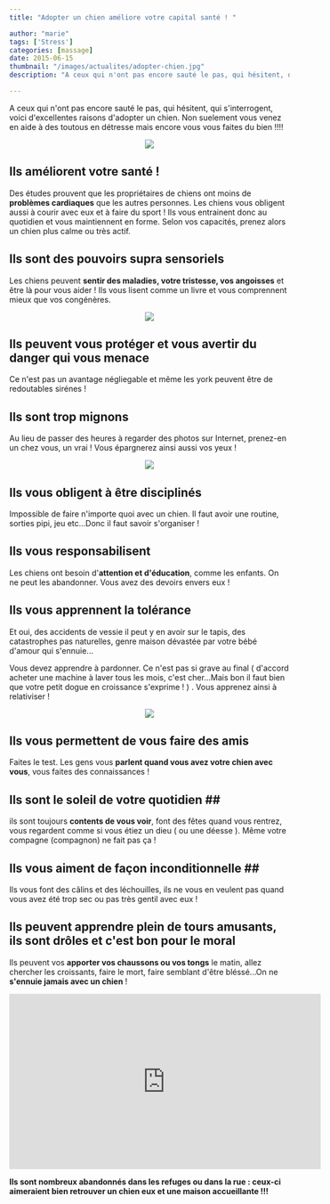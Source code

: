 ```yaml
---
title: "Adopter un chien améliore votre capital santé ! "

author: "marie"
tags: ['Stress']
categories: [massage]
date: 2015-06-15
thumbnail: "/images/actualites/adopter-chien.jpg"
description: "A ceux qui n'ont pas encore sauté le pas, qui hésitent, qui s'interrogent, voici d'excellentes raisons d'adopter un chien.  "

---
```


A ceux qui n'ont pas encore sauté le pas, qui hésitent, qui s'interrogent, voici d'excellentes raisons d'adopter un chien. Non suelement vous venez en aide à des toutous en détresse mais encore vous vous faites du bien !!!!




<p align="center"><img src= "/images/actualites/adopter-chien.jpg"></p>



## Ils améliorent votre santé ! ##
Des études prouvent que les propriétaires de chiens ont moins de <b>problèmes cardiaques</b> que les autres personnes. Les chiens vous obligent aussi à courir avec eux et à faire du sport ! Ils vous entrainent donc au quotidien et vous maintiennent en forme. Selon vos capacités, prenez alors un chien plus calme ou très actif.

## Ils sont des pouvoirs supra sensoriels ##
Les chiens  peuvent <b>sentir des maladies, votre tristesse, vos angoisses</b> et être là pour vous aider ! Ils vous lisent comme un livre et vous comprennent mieux que vos congénères.
<p align= "center"><img src= "/images/actualites/trustingdogl.jpg"</p>

## Ils peuvent vous protéger et vous avertir du danger qui vous menace ##
Ce n'est pas un avantage négliegable et même les york peuvent être de redoutables sirénes !

## Ils sont trop  mignons ##
Au lieu de passer des heures à regarder des photos sur Internet, prenez-en un chez vous, un vrai ! Vous épargnerez ainsi aussi vos yeux !
<p align= "center"><img src= "/images/actualites/refuge-chien.jpg"</p>

## Ils vous obligent à être disciplinés ##
 Impossible de faire n'importe quoi avec un chien. Il faut avoir une routine, sorties pipi, jeu etc...Donc il faut savoir s'organiser !

 ## Ils vous responsabilisent ##
 Les chiens ont besoin d'<b>attention et d'éducation</b>, comme les enfants. On ne peut les abandonner. Vous avez des devoirs envers eux !

## Ils vous apprennent la tolérance ##
Et oui, des accidents de vessie il peut y en avoir sur le tapis, des catastrophes pas naturelles, genre maison dévastée par votre bébé d'amour qui s'ennuie...

Vous devez apprendre à pardonner. Ce n'est pas si grave au final ( d'accord acheter une machine à laver tous les mois, c'est cher...Mais bon il faut bien que votre petit dogue en croissance s'exprime ! ) . Vous apprenez ainsi à relativiser !
<p align= "center"><img src= "/images/actualites/catal.jpg"</p>

## Ils vous permettent de vous faire des amis ##
Faites le test. Les gens vous <b>parlent quand vous avez votre chien avec vous</b>, vous faites des connaissances !

## Ils sont le soleil de votre quotidien ##
ils sont toujours <b>contents de vous voir</b>, font des fêtes quand vous rentrez, vous regardent comme si vous étiez un dieu ( ou une déesse ). Même votre compagne (compagnon) ne fait pas ça !

## Ils vous aiment de façon inconditionnelle ##
Ils vous font des câlins et des léchouilles, ils ne vous en veulent pas quand vous avez été trop sec ou pas très gentil avec eux !

## Ils peuvent apprendre plein de tours amusants, ils sont drôles et c'est bon pour le moral ##
Ils peuvent vos <b>apporter vos chaussons ou vos tongs</b> le matin, allez chercher les croissants, faire le mort, faire semblant d'être bléssé...On ne <b>s'ennuie jamais avec un chien</b> !
<p align= "center"><iframe width="560" height="315" src="https://www.youtube.com/embed/grVya90TkB4" frameborder="0" allowfullscreen></iframe></p>

<b>Ils sont nombreux abandonnés dans les refuges ou dans la rue : ceux-ci aimeraient bien retrouver un chien eux et une maison accueillante !!!</b>





